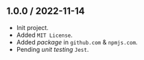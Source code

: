 ## 1.0.0 / 2022-11-14
* Init project.
* Added `MIT License`.
* Added _package_ in `github.com` & `npmjs.com`.
* Pending _unit testing_ `Jest`.
